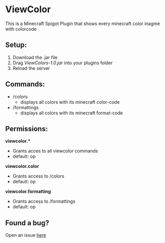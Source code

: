 # **ViewColor**
This is a Minecraft Spigot Plugin that shows every minecraft color inagme with colorcode

## Setup:
1. Download the .jar file
2. Drag *ViewColors-1.0.jar* into your plugins folder
3. Reload the server

## Commands:
- /colors  
  - displays all colors with its minecraft color-code  
- /formattings  
  - displays all colors with its minecraft format-code

## Permissions:
**viewcolor.\***
- Grants acces to all viewcolor commands
- default: op  

**viewcolor.color**  
- Grants access to /colors
- default: op  

**viewcolor.formatting**
- Grants access to /formattings
- default: op  

## Found a bug?

Open an issue [here](https://github.com/Flotares/ViewColor/issues)
